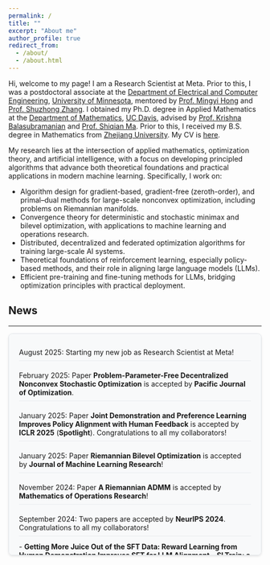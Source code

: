 ```yaml
---
permalink: /
title: ""
excerpt: "About me"
author_profile: true
redirect_from: 
  - /about/
  - /about.html
---
```


Hi, welcome to my page! I am a Research Scientist at Meta. Prior to this, I was a postdoctoral associate at the [Department of Electrical and Computer Engineering](https://cse.umn.edu/ece), [University of Minnesota](https://twin-cities.umn.edu/), mentored by [Prof. Mingyi Hong](https://people.ece.umn.edu/~mhong/mingyi.html) and [Prof. Shuzhong Zhang](https://sites.google.com/umn.edu/shuzhong-zhang). I obtained my Ph.D. degree in Applied Mathematics at the [Department of Mathematics](https://math.ucdavis.edu/), [UC Davis](https://www.ucdavis.edu/), advised by [Prof. Krishna Balasubramanian](https://sites.google.com/view/kriznakumar/) and [Prof. Shiqian Ma](https://sqma.rice.edu/). Prior to this, I received my B.S. degree in Mathematics from [Zhejiang University](http://www.zju.edu.cn/english/). My CV is [here](https://JasonJiaxiangLi.github.io/files/CV_Jiaxiang_Li.pdf).

My research lies at the intersection of applied mathematics, optimization theory, and artificial intelligence, with a focus on developing principled algorithms that advance both theoretical foundations and practical applications in modern machine learning. Specifically, I work on:
- Algorithm design for gradient-based, gradient-free (zeroth-order), and primal–dual methods for large-scale nonconvex optimization, including problems on Riemannian manifolds.
- Convergence theory for deterministic and stochastic minimax and bilevel optimization, with applications to machine learning and operations research.
- Distributed, decentralized and federated optimization algorithms for training large-scale AI systems.
- Theoretical foundations of reinforcement learning, especially policy-based methods, and their role in aligning large language models (LLMs).
- Efficient pre-training and fine-tuning methods for LLMs, bridging optimization principles with practical deployment.

## News
------

<div style="height: 400px; overflow-y: auto; border: 1px solid #e1e5e9; padding: 20px; border-radius: 8px; background-color: #f8f9fa; box-shadow: 0 2px 4px rgba(0,0,0,0.1);">
  <ul style="margin: 0; padding-left: 0; list-style: none;">
    
<li style="margin-bottom: 12px; padding: 8px 0; border-bottom: 1px solid #e9ecef;">August 2025: Starting my new job as Research Scientist at Meta!</li>

<li style="margin-bottom: 12px; padding: 8px 0; border-bottom: 1px solid #e9ecef;">February 2025: Paper <strong>Problem-Parameter-Free Decentralized Nonconvex Stochastic Optimization</strong> is accepted by <strong>Pacific Journal of Optimization</strong>.</li>

<li style="margin-bottom: 12px; padding: 8px 0; border-bottom: 1px solid #e9ecef;">January 2025: Paper <strong>Joint Demonstration and Preference Learning Improves Policy Alignment with Human Feedback</strong> is accepted by <strong>ICLR 2025</strong> (<strong>Spotlight</strong>). Congratulations to all my collaborators!</li>

<li style="margin-bottom: 12px; padding: 8px 0; border-bottom: 1px solid #e9ecef;">January 2025: Paper <strong>Riemannian Bilevel Optimization</strong> is accepted by <strong>Journal of Machine Learning Research</strong>!</li>

<li style="margin-bottom: 12px; padding: 8px 0; border-bottom: 1px solid #e9ecef;">November 2024: Paper <strong>A Riemannian ADMM</strong> is accepted by <strong>Mathematics of Operations Research</strong>!</li>

<li style="margin-bottom: 12px; padding: 8px 0; border-bottom: 1px solid #e9ecef;">September 2024: Two papers are accepted by <strong>NeurIPS 2024</strong>. Congratulations to all my collaborators!</li>
  - <strong>Getting More Juice Out of the SFT Data: Reward Learning from Human Demonstration Improves SFT for LLM Alignment</strong>
  - <strong>SLTrain: a sparse plus low-rank approach for parameter and memory efficient pretraining</strong>

<li style="margin-bottom: 12px; padding: 8px 0; border-bottom: 1px solid #e9ecef;">August 2024: I'm very happy to receive the <strong>INFORMS Computing Society Prize</strong>!</li>

<li style="margin-bottom: 12px; padding: 8px 0; border-bottom: 1px solid #e9ecef;">August 2024: Paper <strong>Zeroth-order Riemannian Averaging Stochastic Approximation Algorithms</strong> is accepted by <strong>SIAM Journal on Optimization</strong>!</li>

<li style="margin-bottom: 12px; padding: 8px 0; border-bottom: 1px solid #e9ecef;">July 2024: A new grant <strong>Bi-Level Optimization for Hierarchical Machine Learning Problems: Models, Algorithms and Applications</strong> is awarded from <strong>NSF</strong>. I'm excited to be the co-PI of this project with Prof Hong!</li>

<li style="margin-bottom: 12px; padding: 8px 0; border-bottom: 1px solid #e9ecef;">May 2024: Paper <strong>Revisiting Zeroth-Order Optimization for Memory-Efficient LLM Fine-Tuning: A Benchmark</strong> is accepted by <strong>ICML 2024</strong>. Congratulations to all my collaborators!</li>

</ul>
</div>

<div style="margin-top:30px; text-align:center; overflow:hidden;">
  <script type="text/javascript" id="clustrmaps" 
  src="//clustrmaps.com/map_v2.js?d=d2-9GfXbNZ_CT16pVbPIUgTFUp-1XfNBsc7byNJ2bas&cl=ffffff&w=200&h=120">
</script>
</div>
